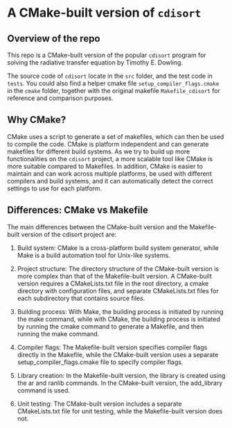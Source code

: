 # A CMake-built version of `cdisort`

## Overview of the repo

This repo is a CMake-built version of the popular `cdisort` program for solving the radiative transfer equation by Timothy E. Dowling.

The source code of `cdisort` locate in the `src` folder, and the test code in `tests`. You could also find a helper cmake file `setup_compiler_flags.cmake` in the `cmake` folder, together with the original makefile `Makefile_cdisort` for reference and comparison purposes. 


## Why CMake?

CMake uses a script to generate a set of makefiles, which can then be used to compile the code. CMake is platform independent and can generate makefiles for different build systems. As we try to build up more functionalities on the `cdisort` project, a more scalable tool like CMake is more suitable compared to Makefiles. In addition, CMake is easier to maintain and can work across multiple platforms, be used with different compilers and build systems, and it can automatically detect the correct settings to use for each platform. 


## Differences: CMake vs Makefile

The main differences between the CMake-built version and the Makefile-built version of the cdisort project are:

1. Build system: CMake is a cross-platform build system generator, while Make is a build automation tool for Unix-like systems.

2. Project structure: The directory structure of the CMake-built version is more complex than that of the Makefile-built version. A CMake-built version requires a CMakeLists.txt file in the root directory, a cmake directory with configuration files, and separate CMakeLists.txt files for each subdirectory that contains source files.

3. Building process: With Make, the building process is initiated by running the make command, while with CMake, the building process is initiated by running the cmake command to generate a Makefile, and then running the make command.

4. Compiler flags: The Makefile-built version specifies compiler flags directly in the Makefile, while the CMake-built version uses a separate setup_compiler_flags.cmake file to specify compiler flags.

5. Library creation: In the Makefile-built version, the library is created using the ar and ranlib commands. In the CMake-built version, the add_library command is used.

6. Unit testing: The CMake-built version includes a separate CMakeLists.txt file for unit testing, while the Makefile-built version does not.


